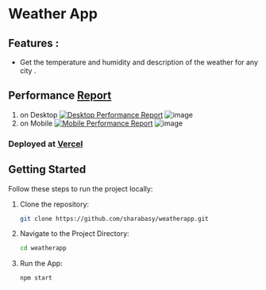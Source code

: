 # Weather App
## Features :
- Get the temperature and humidity and description of the weather for any city .
## Performance [Report](https://pagespeed.web.dev)
1. on Desktop
[![Desktop Performance Report](https://github.com/user-attachments/assets/efa44fe7-a0f9-40ca-827c-7fcc0002c131)](https://pagespeed.web.dev/analysis/https-weatherapp-rho-rosy-vercel-app/5xxrt2ctvi?form_factor=desktop)
![image](https://github.com/user-attachments/assets/efa44fe7-a0f9-40ca-827c-7fcc0002c131)
3. on Mobile
[![Mobile Performance Report](https://github.com/user-attachments/assets/cd3c910c-16b7-401e-b296-ea6b037a2fc9)](https://pagespeed.web.dev/analysis/https-weatherapp-rho-rosy-vercel-app/5xxrt2ctvi?form_factor=mobile)
![image](https://github.com/user-attachments/assets/cd3c910c-16b7-401e-b296-ea6b037a2fc9)

### Deployed at [Vercel](https://weatherapp-rho-rosy.vercel.app/)

## Getting Started
Follow these steps to run the project locally:

1. Clone the repository:

   ```bash
   git clone https://github.com/sharabasy/weatherapp.git

2. Navigate to the Project Directory:
  
   ```bash
   cd weatherapp

4. Run the App:

   ```bash
   npm start
